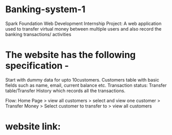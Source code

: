 # Banking-system-1

Spark Foundation Web Development Internship Project: A web application used to transfer virtual money between multiple users and also record the banking transactions/ activities

# The website has the following specification -

Start with dummy data for upto 10customers. Customers table with basic fields such as name, email, current balance etc. Transaction status: Transfer table/Transfer History which records all the transactions.

Flow: Home Page > view all customers > select and view one customer > Transfer Money > Select customer to transfer to > view all customers

# website link:

